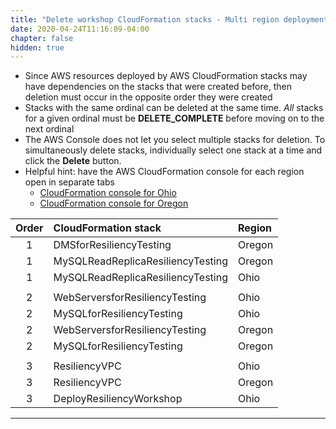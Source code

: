 ```yaml
---
title: "Delete workshop CloudFormation stacks - Multi region deployment"
date: 2020-04-24T11:16:09-04:00
chapter: false
hidden: true
---
```


* Since AWS resources deployed by AWS CloudFormation stacks may have dependencies on the stacks that were created before, then deletion must occur in the opposite order they were created
* Stacks with the same ordinal can be deleted at the same time. _All_ stacks for a given ordinal must be **DELETE_COMPLETE** before moving on to the next ordinal
* The AWS Console does not let you select multiple stacks for deletion. To simultaneously delete stacks, individually select one stack at a time and click the **Delete** button.
* Helpful hint: have the AWS CloudFormation console for each region open in separate tabs
  * [CloudFormation console for Ohio](https://us-east-2.console.aws.amazon.com/cloudformation/home?region=us-east-2)
  * [CloudFormation console for Oregon](https://us-west-2.console.aws.amazon.com/cloudformation/home?region=us-west-2)

|Order|CloudFormation stack|Region|
|:---:|:---|:---|
|1|DMSforResiliencyTesting|Oregon|
|1|MySQLReadReplicaResiliencyTesting|Oregon|
|1|MySQLReadReplicaResiliencyTesting|Ohio|
|  |  |
|2|WebServersforResiliencyTesting|Ohio|
|2|MySQLforResiliencyTesting|Ohio|
|2|WebServersforResiliencyTesting|Oregon|
|2|MySQLforResiliencyTesting|Oregon|
|  |  |
|3|ResiliencyVPC|Ohio|
|3|ResiliencyVPC|Oregon|
|3|DeployResiliencyWorkshop|Ohio|

---
